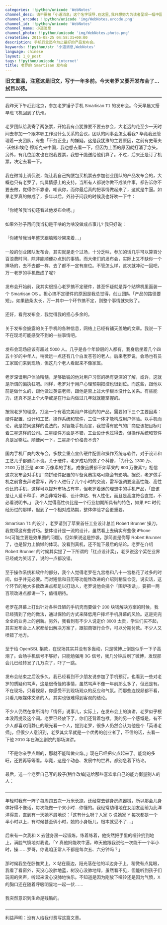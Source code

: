 ```yaml
---
categories: !!python/unicode 'WebNotes'
channel_desc: 请不要被「小道消息」这个名字误导.在这里,我只想努力为读者呈现一幅中国互联网的清明上河图.
channel_ercode: !!python/unicode 'img/WebNotes.ercode.png'
channel_id: !!python/unicode 'WebNotes'
channel_name: 小道消息
channel_photo: !!python/unicode 'img/WebNotes.photo.png'
createtime: 2015-08-25 04:58:31+00:00
description: 手机行业迄今为止最好的产品发布会。
keywords: !!python/str '小道消息,WebNotes'
language: chinese
layout: 1_0_post
tags: !!python/unicode 'internet'
title: 老罗的 Smartisan 发布会
---
```

<div class="rich_media_content" id="js_content">
<h1 style="font-family: Avenir, sans-serif; line-height: 1.3em; border: 0px; font-size: 1.3em; margin: 0px 0px 12px; padding: 2px 0px 0px; outline: 0px; color: rgb(51, 51, 51); white-space: normal;">
<strong>
<span style="font-size: 16px;">
<span style="color: rgb(51, 51, 51); font-family: Avenir, sans-serif;">
<span style="color: rgb(51, 51, 51); font-family: Avenir, sans-serif;">
             旧文重温，注意这是旧文，写于一年多前。今天老罗又要开发布会了… 拭目以待。
            </span>
</span>
</span>
</strong>
<br/>
</h1>
<hr style="font-family: Avenir, sans-serif; line-height: 1.6em; border-right-width: 0px; border-bottom-width: 0px; border-left-width: 0px; border-top-style: solid; border-top-color: rgb(234, 234, 234); height: 1px; margin: 1em 0px; padding: 0px; color: rgb(51, 51, 51); white-space: normal;"/>
<p style="font-family: Avenir, sans-serif; line-height: 1.6em; border: 0px; margin-top: 2px; margin-bottom: 22px; padding: 0px; outline: 0px; color: rgb(51, 51, 51); white-space: normal;">
         我昨天下午赶到北京，参加老罗锤子手机 Smartisan T1 的发布会。今天早晨又搭早班飞机回到了杭州。
        </p>
<p style="font-family: Avenir, sans-serif; line-height: 1.6em; border: 0px; margin-top: 2px; margin-bottom: 22px; padding: 0px; outline: 0px; color: rgb(51, 51, 51); white-space: normal;">
         老罗团队给我寄了两张票，开始我有点犹豫要不要去参会，大老远的花至少一天时间去参加一个跟本职工作没什么关系的会议，团队的同事会怎么看我? 毕竟我还管理着一支团队，有些「不务正业」的嫌疑。这是我犹豫的主要原因，之前有史蒂夫·沃兹和埃伦·穆斯克来中国，我也想去看一下，但因为上面的原因就打消了念头。另外，有几位朋友也在跟我要票，我想干脆送给他们算了。不过，后来还是订了机票，决定去看一下。
        </p>
<p style="font-family: Avenir, sans-serif; line-height: 1.6em; border: 0px; margin-top: 2px; margin-bottom: 22px; padding: 0px; outline: 0px; color: rgb(51, 51, 51); white-space: normal;">
         我在微博上调侃说，能让我自己掏腰包买机票去参加创业团队的产品发布会的，大概也只有老罗了。纯属情感上的支持。当所有人都说你做不成某件事，都告诉你不要去做，觉得你不靠谱，嘲讽你，而你最后真的把事情做起来了，这就是牛逼。如果老罗真的做成了，多年以后，外孙子问我的时候我也好吹一下牛：
        </p>
<p style="font-family: Avenir, sans-serif; line-height: 1.6em; border: 0px; margin-top: 2px; margin-bottom: 22px; padding: 0px; outline: 0px; color: rgb(51, 51, 51); white-space: normal;">
         「你姥爷我当初还看过他发布会呢。」
        </p>
<p style="font-family: Avenir, sans-serif; line-height: 1.6em; border: 0px; margin-top: 2px; margin-bottom: 22px; padding: 0px; outline: 0px; color: rgb(51, 51, 51); white-space: normal;">
         如果外孙子再问我当初是干啥的为啥没做成点事儿? 我只好说：
        </p>
<p style="font-family: Avenir, sans-serif; line-height: 1.6em; border: 0px; margin-top: 2px; margin-bottom: 22px; padding: 0px; outline: 0px; color: rgb(51, 51, 51); white-space: normal;">
         「你姥爷我当年整天跟脑残吵架来着…」
        </p>
<p style="font-family: Avenir, sans-serif; line-height: 1.6em; border: 0px; margin-top: 2px; margin-bottom: 22px; padding: 0px; outline: 0px; color: rgb(51, 51, 51); white-space: normal;">
         一般的创业团队发布会，其实就是走个过场，十分乏味，参加的话几乎可以算百分百浪费时间，除非能顺便办点别的事情。而大佬们的发布会，实际上又不缺你一个捧场的，去不去都一样，去了都不一定有座位。不管怎么样，这次就冲动一回吧，万一老罗的手机做成了呢?
        </p>
<p style="font-family: Avenir, sans-serif; line-height: 1.6em; border: 0px; margin-top: 2px; margin-bottom: 22px; padding: 0px; outline: 0px; color: rgb(51, 51, 51); white-space: normal;">
         发布会开始前，我其实很担心老罗搞不定硬件，甚至怀疑就是弄个贴牌机里面装一个 Smartisan OS 。担心搞不定硬件的原因是我总觉得，创业团队「产品的路径要短」，如果链条太长，万一其中一个环节搞不定，则整个事情就失败了。
        </p>
<p style="font-family: Avenir, sans-serif; line-height: 1.6em; border: 0px; margin-top: 2px; margin-bottom: 22px; padding: 0px; outline: 0px; color: rgb(51, 51, 51); white-space: normal;">
         还好，看完发布会，我觉得我的担心多余的。
        </p>
<p style="font-family: Avenir, sans-serif; line-height: 1.6em; border: 0px; margin-top: 2px; margin-bottom: 22px; padding: 0px; outline: 0px; color: rgb(51, 51, 51); white-space: normal;">
         关于发布会披露的关于手机的各种信息，网络上已经有铺天盖地的文章。我说一下不在现场可能感受不到的一些事情吧。
        </p>
<p style="font-family: Avenir, sans-serif; line-height: 1.6em; border: 0px; margin-top: 2px; margin-bottom: 22px; padding: 0px; outline: 0px; color: rgb(51, 51, 51); white-space: normal;">
         发布会现场应该有超过 5000 人。几乎是各个年龄层的人都有，我身后坐着几个四五十岁的中年人，稍微远一点还有几个白发苍苍的老人。后来老罗说，会场也有员工家属们来到现场，但这几个老人看起来不像家属。
        </p>
<p style="font-family: Avenir, sans-serif; line-height: 1.6em; border: 0px; margin-top: 2px; margin-bottom: 22px; padding: 0px; outline: 0px; color: rgb(51, 51, 51); white-space: normal;">
         老罗深谙用户体验精髓，足够敏锐的他对用户习惯的确有更深的了解，或许，这就是所谓的偏执狂吧。同样，老罗对于用户心理预期把控也很到位。而这些，跟他以前是做什么的，跟他做过英语老师，跟他是否上过大学根本没什么关系。有些能力，还真不是上个大学或是在行业内做过几年就就能掌握的。
        </p>
<p style="font-family: Avenir, sans-serif; line-height: 1.6em; border: 0px; margin-top: 2px; margin-bottom: 22px; padding: 0px; outline: 0px; color: rgb(51, 51, 51); white-space: normal;">
         按照老罗的理念，打造一个有着完美用户体验的的产品，需要如下三个主要因素：硬件配置、设计和工艺、操作系统和软件，三位一体才能构成用户体验。以手机而论，我是赞同这样的说法的。对智能手机而言，我觉得有底气的厂商应该把目标盯着三星这样的公司。三星硬件方面是不错，工业设计也过得去，但操作系统和软件真是足够烂。顺便问一下，三星那个价格贵不贵?
        </p>
<p style="font-family: Avenir, sans-serif; line-height: 1.6em; border: 0px; margin-top: 2px; margin-bottom: 22px; padding: 0px; outline: 0px; color: rgb(51, 51, 51); white-space: normal;">
         国内手机厂商的发布会，多数会重点宣传硬件配置和操作系统与软件，对于设计和工艺几乎都避而不谈。关于硬件，老罗成功的做了个科普，「为什么 1300 万、2100 万甚至是 4000 万像素的手机，成像品质都不如苹果的 800 万像素?」相信这次发布会对手机厂商拼硬件配置的军备竞赛策略可能会有影响。据说，老罗做手机之前曾去拜访雷军，两个人进行了几个小时的交流，雷军强调要造高性能、高性价比的手机，这样可以提升市场占有率，但老罗着迷的理想中的手机产品，「应该是让人爱不释手、界面非常好看、设计体贴、有人性化，而且是高度符合直觉，不必看说明书。」 我个人觉得高性价比是一个行业初期所具有的特色，如果 PC 时代经历过的那样，但到了一个相对成熟期，整体体验才会更重要。
        </p>
<p style="font-family: Avenir, sans-serif; line-height: 1.6em; border: 0px; margin-top: 2px; margin-bottom: 22px; padding: 0px; outline: 0px; color: rgb(51, 51, 51); white-space: normal;">
         Smartisan T1 的设计，老罗请到了苹果首任工业设计总监 Robert Brunner 操刀，我觉得这有些讨巧。整体设计是一流的设计，虽然看上去确实有些像 iPhone 5s(可能主要是效果图的问题)。但如果说这是抄袭，那简直是侮辱 Robert Brunner 了，也是智力上偷懒的体现。没看到真机，还不能下最后的结论。老罗在介绍 Robert Brunner 的时候其实提了一下所谓的「红点设计奖」，老罗说这个奖在业界已经成为笑话了，说的一点都没错。
        </p>
<p style="font-family: Avenir, sans-serif; line-height: 1.6em; border: 0px; margin-top: 2px; margin-bottom: 22px; padding: 0px; outline: 0px; color: rgb(51, 51, 51); white-space: normal;">
         至于操作系统和软件的部分，我个人觉得老罗在九宫格和八十一宫格花了过多的时间，似乎并无必要。而对短信和日历等功能性改进的介绍则稍显仓促，说实话，这个环节的绝大多数改进点都足以打动人，老罗说他会搞个「围炉夜话」，要把一两百项改进点都讲一下，值得期待。
        </p>
<p style="font-family: Avenir, sans-serif; line-height: 1.6em; border: 0px; margin-top: 2px; margin-bottom: 22px; padding: 0px; outline: 0px; color: rgb(51, 51, 51); white-space: normal;">
         老罗在屏幕上打出针对各种丑陋的手机壳而要做个 200 块钱解决方案的时候，我已经猜到了他的做法，通过保险的方式来降低用户摔坏手机屏幕的风险。这是完完全全的业务上的创新。另外，我看到有不少人说定价 3000 太贵，学生们买不起，其实发布会上人家都给出解决方案了，跟招商银行合作，可以分期付款。不少人又喷错了地方。
        </p>
<p style="font-family: Avenir, sans-serif; line-height: 1.6em; border: 0px; margin-top: 2px; margin-bottom: 22px; padding: 0px; outline: 0px; color: rgb(51, 51, 51); white-space: normal;">
         至于给 OpenSSL 捐款，在现场其实并没有多轰动，只是微博上倒是似乎一下子高潮了。会场手机信号不够好，只能勉强用 3G 信号，我几分钟后刷了微博，发现那会儿已经转发了几万次了，吓了一跳。
        </p>
<p style="font-family: Avenir, sans-serif; line-height: 1.6em; border: 0px; margin-top: 2px; margin-bottom: 22px; padding: 0px; outline: 0px; color: rgb(51, 51, 51); white-space: normal;">
         发布会结束之后没多久，我已经看到不少朋友说参加了手机预订。也看到一些对老罗的质疑和骂声，这是很奇怪的事情，虽然骂声不像一年前那么多了，但还是有。不在现场，只看视频，你感受不到现场观众的反应和气氛。而那些连视频都不看，只看几眼媒体文章的人，其实也很难得到客观的结论。
        </p>
<p style="font-family: Avenir, sans-serif; line-height: 1.6em; border: 0px; margin-top: 2px; margin-bottom: 22px; padding: 0px; outline: 0px; color: rgb(51, 51, 51); white-space: normal;">
         不少人仍然在拿所谓的「情怀」说事儿，实际上，在发布会上的演讲，老罗似乎根本没再提及这个词。老罗已经放下了，你们还背着包袱。我的另一个感慨是，有不少人都喜欢用静止的眼光看一个人，提到老罗，很多人仍然会认为他是个「英语老师」，但很少人意识到，老罗其实早就是一个优秀的创业者了，不信的话，去看一下他 2010 年在海淀剧院的那场演讲。
        </p>
<p style="font-family: Avenir, sans-serif; line-height: 1.6em; border: 0px; margin-top: 2px; margin-bottom: 22px; padding: 0px; outline: 0px; color: rgb(51, 51, 51); white-space: normal;">
         「不是你亲手点燃的，那就不能叫做火焰。」现在已经把火点起来了。能烧的多旺，还要再等等看。毕竟，这是个动态、发展中的世界。都别急着下结论。
        </p>
<p style="font-family: Avenir, sans-serif; line-height: 1.6em; border: 0px; margin-top: 2px; margin-bottom: 22px; padding: 0px; outline: 0px; color: rgb(51, 51, 51); white-space: normal;">
         最后，送一个老罗自己写的段子(稍作改编)送给那些喜欢拿自己的能力衡量别人的人：
        </p>
<hr style="font-family: Avenir, sans-serif; line-height: 1.6em; border-right-width: 0px; border-bottom-width: 0px; border-left-width: 0px; border-top-style: solid; border-top-color: rgb(234, 234, 234); height: 1px; margin: 1em 0px; padding: 0px; color: rgb(51, 51, 51); white-space: normal;"/>
<p style="font-family: Avenir, sans-serif; line-height: 1.6em; border: 0px; margin-top: 2px; margin-bottom: 22px; padding: 0px; outline: 0px; color: rgb(51, 51, 51); white-space: normal;">
         年轻时我有一阵子每周跑五次一万米长跑，还经常去健身房练器械，所以那会儿身体好得不像话，每次能做一个来小时…你懂的。我经常幼稚地在女朋友面前为此洋洋得意，直到有一天她不屑地说：「这有什么呀？人家 G 说她家 Y 每次都是一个半小时以上，有时候甚至俩小时，她的小身板儿，根本就受不了…」
        </p>
<p style="font-family: Avenir, sans-serif; line-height: 1.6em; border: 0px; margin-top: 2px; margin-bottom: 22px; padding: 0px; outline: 0px; color: rgb(51, 51, 51); white-space: normal;">
         后来有一次我和 X 去健身房一起锻炼，练着练着，他突然把手里的哑铃扔到地上，满脸气愤地对我说，「Y 真他妈能吹牛逼，昨天他跟我说他一次能干一个半小时，操……罗哥，你说咱正常人不都是每次五、六分钟吗？」
        </p>
<p style="font-family: Avenir, sans-serif; line-height: 1.6em; border: 0px; margin-top: 2px; margin-bottom: 22px; padding: 0px; outline: 0px; color: rgb(51, 51, 51); white-space: normal;">
         那时候我坐在卧推凳上，X 站在窗边，阳光落在他的半边身子上，稍微有点晃眼，我看了看窗外，天没心没肺地蓝，树没心没肺地绿，虽然看不见，但能听到孩子们玩闹的笑声，听起来没心没肺地快乐。不知道是因为刚放下哑铃还是因为气愤，X 的胸口还在随着呼吸明显地一起一伏……
        </p>
<p style="font-family: Avenir, sans-serif; line-height: 1.6em; border: 0px; margin-top: 2px; margin-bottom: 22px; padding: 0px; outline: 0px; color: rgb(51, 51, 51); white-space: normal;">
         我突然意识到生命是残酷的。
        </p>
<hr style="font-family: Avenir, sans-serif; line-height: 1.6em; border-right-width: 0px; border-bottom-width: 0px; border-left-width: 0px; border-top-style: solid; border-top-color: rgb(234, 234, 234); height: 1px; margin: 1em 0px; padding: 0px; color: rgb(51, 51, 51); white-space: normal;"/>
<p style="font-family: Avenir, sans-serif; line-height: 1.6em; border: 0px; margin-top: 2px; margin-bottom: 22px; padding: 0px; outline: 0px; color: rgb(51, 51, 51); white-space: normal;">
         利益声明：没有人给我付费写这篇文章。
        </p>
<p>
<br/>
</p>
</div>